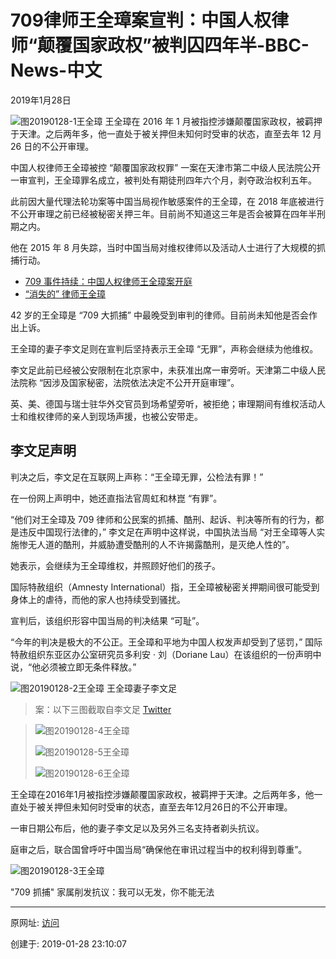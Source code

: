 # 709律师王全璋案宣判：中国人权律师“颠覆国家政权”被判囚四年半-BBC-News-中文

2019年1月28日

![图20190128-1王全璋](图20190128-1王全璋.jpg)
王全璋在 2016 年 1 月被指控涉嫌颠覆国家政权，被羁押于天津。之后两年多，他一直处于被关押但未知何时受审的状态，直至去年 12 月 26 日的不公开审理。

中国人权律师王全璋被控 “颠覆国家政权罪” 一案在天津市第二中级人民法院公开一审宣判，王全璋罪名成立，被判处有期徒刑四年六个月，剥夺政治权利五年。

此前因大量代理法轮功案等中国当局视作敏感案件的王全璋，在 2018 年底被进行不公开审理之前已经被秘密关押三年。目前尚不知道这三年是否会被算在四年半刑期之内。

他在 2015 年 8 月失踪，当时中国当局对维权律师以及活动人士进行了大规模的抓捕行动。

- [709 事件持续：中国人权律师王全璋案开庭](https://www.bbc.com/zhongwen/simp/chinese-news-46683138)
- [“消失的” 律师王全璋](https://www.bbc.com/zhongwen/simp/chinese-news-39996819)

42 岁的王全璋是 “709 大抓捕” 中最晚受到审判的律师。目前尚未知他是否会作出上诉。

王全璋的妻子李文足则在宣判后坚持表示王全璋 “无罪”，声称会继续为他维权。

李文足此前已经被公安限制在北京家中，未获准出席一审旁听。天津第二中级人民法院称 “因涉及国家秘密，法院依法决定不公开开庭审理”。

英、美、德国与瑞士驻华外交官员到场希望旁听，被拒绝；审理期间有维权活动人士和维权律师的亲人到现场声援，也被公安带走。

## 李文足声明

判决之后，李文足在互联网上声称：“王全璋无罪，公检法有罪！”

在一份网上声明中，她还直指法官周虹和林崑 “有罪”。

“他们对王全璋及 709 律师和公民案的抓捕、酷刑、起诉、判决等所有的行为，都是违反中国现行法律的，” 李文足在声明中这样说，中国执法当局 “对王全璋等人实施惨无人道的酷刑，并威胁遭受酷刑的人不许揭露酷刑，是灭绝人性的”。

她表示，会继续为王全璋维权，并照顾好他们的孩子。

国际特赦组织（Amnesty International）指，王全璋被秘密关押期间很可能受到身体上的虐待，而他的家人也持续受到骚扰。

宣判后，该组织形容中国当局的判决结果 “可耻”。

“今年的判决是极大的不公正。王全璋和平地为中国人权发声却受到了惩罚，” 国际特赦组织东亚区办公室研究员多利安 · 刘（Doriane Lau）在该组织的一份声明中说，“他必须被立即无条件释放。”

![图20190128-2王全璋](图20190128-2王全璋.jpg)
王全璋妻子李文足

> 案：以下三图截取自李文足 [Twitter](https://twitter.com/709liwenzu/status/1089752511773270016)

> ![图20190128-4王全璋](图20190128-4王全璋.jpg)
>
> ![图20190128-5王全璋](图20190128-5王全璋.jpg)
>
> ![图20190128-6王全璋](图20190128-6王全璋.jpg)

王全璋在2016年1月被指控涉嫌颠覆国家政权，被羁押于天津。之后两年多，他一直处于被关押但未知何时受审的状态，直至去年12月26日的不公开审理。

一审日期公布后，他的妻子李文足以及另外三名支持者剃头抗议。

庭审之后，联合国曾呼吁中国当局“确保他在审讯过程当中的权利得到尊重”。

![图20190128-3王全璋](图20190128-3王全璋.jpg)

"709 抓捕" 家属削发抗议：我可以无发，你不能无法

------

原网址: [访问](https://www.bbc.com/zhongwen/simp/chinese-news-47024773)

创建于: 2019-01-28 23:10:07

